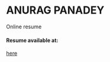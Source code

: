 # ANURAG PANADEY
Online resume 

<h4>Resume available at: </h4>
<a href="https://garunanurag.github.io/Anurag-Pandey/">here</a>

